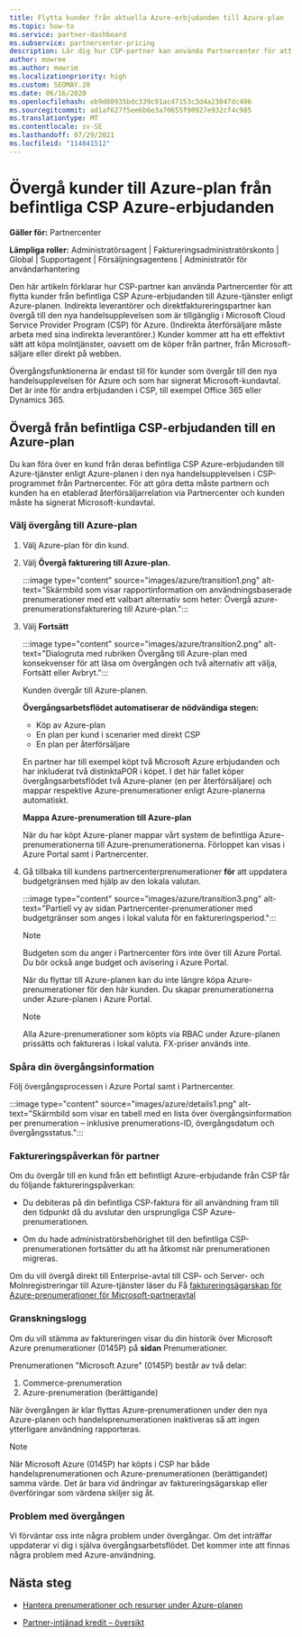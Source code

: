 ```yaml
---
title: Flytta kunder från aktuella Azure-erbjudanden till Azure-plan
ms.topic: how-to
ms.service: partner-dashboard
ms.subservice: partnercenter-pricing
description: Lär dig hur CSP-partner kan använda Partnercenter för att flytta kunder från befintliga CSP Azure-erbjudanden till Azure-tjänster enligt Azure-planen.
author: mowree
ms.author: mowrim
ms.localizationpriority: high
ms.custom: SEOMAY.20
ms.date: 06/16/2020
ms.openlocfilehash: eb9d88935bdc339c01ac47153c3d4a23047dc406
ms.sourcegitcommit: ad1af627f5ee6b6e3a70655f90927e932cf4c985
ms.translationtype: MT
ms.contentlocale: sv-SE
ms.lasthandoff: 07/29/2021
ms.locfileid: "114841512"
---
```

# <a name="transition-customers-to-azure-plan-from-existing-csp-azure-offers"></a>Övergå kunder till Azure-plan från befintliga CSP Azure-erbjudanden

**Gäller för:** Partnercenter 

**Lämpliga roller:** Administratörsagent | Faktureringsadministratörskonto | Global | Supportagent | Försäljningsagentens | Administratör för användarhantering

Den här artikeln förklarar hur CSP-partner kan använda Partnercenter för att flytta kunder från befintliga CSP Azure-erbjudanden till Azure-tjänster enligt Azure-planen. Indirekta leverantörer och direktfaktureringspartner kan övergå till den nya handelsupplevelsen som är tillgänglig i Microsoft Cloud Service Provider Program (CSP) för Azure. (Indirekta återförsäljare måste arbeta med sina indirekta leverantörer.) Kunder kommer att ha ett effektivt sätt att köpa molntjänster, oavsett om de köper från partner, från Microsoft-säljare eller direkt på webben.

Övergångsfunktionerna är endast till för kunder som övergår till den nya handelsupplevelsen för Azure och som har signerat Microsoft-kundavtal. Det är inte för andra erbjudanden i CSP, till exempel Office 365 eller Dynamics 365.

## <a name="transition-existing-csp-offers-to-an-azure-plan"></a>Övergå från befintliga CSP-erbjudanden till en Azure-plan

Du kan föra över en kund från deras befintliga CSP Azure-erbjudanden till Azure-tjänster enligt Azure-planen i den nya handelsupplevelsen i CSP-programmet från Partnercenter. För att göra detta måste partnern och kunden ha en etablerad återförsäljarrelation via Partnercenter och kunden måste ha signerat Microsoft-kundavtal.

### <a name="select-transition-to-azure-plan"></a>Välj övergång till Azure-plan

1. Välj Azure-plan för din kund.

2. Välj **Övergå fakturering till Azure-plan.**

   :::image type="content" source="images/azure/transition1.png" alt-text="Skärmbild som visar rapportinformation om användningsbaserade prenumerationer med ett valbart alternativ som heter: Övergå azure-prenumerationsfakturering till Azure-plan.":::

3. Välj **Fortsätt**

   :::image type="content" source="images/azure/transition2.png" alt-text="Dialogruta med rubriken Övergång till Azure-plan med konsekvenser för att läsa om övergången och två alternativ att välja, Fortsätt eller Avbryt.":::

   Kunden övergår till Azure-planen.

   **Övergångsarbetsflödet automatiserar de nödvändiga stegen:**

   - Köp av Azure-plan
   - En plan per kund i scenarier med direkt CSP  
   - En plan per återförsäljare  

   En partner har till exempel köpt två Microsoft Azure erbjudanden och har inkluderat två distinktaPOR i köpet. I det här fallet köper övergångsarbetsflödet två Azure-planer (en per återförsäljare) och mappar respektive Azure-prenumerationer enligt Azure-planerna automatiskt.  

   **Mappa Azure-prenumeration till Azure-plan**

   När du har köpt Azure-planer mappar vårt system de befintliga Azure-prenumerationerna till Azure-prenumerationerna. Förloppet kan visas i Azure Portal samt i Partnercenter.

4. Gå tillbaka till kundens partnercenterprenumerationer **för** att uppdatera budgetgränsen med hjälp av den lokala valutan.

   :::image type="content" source="images/azure/transition3.png" alt-text="Partiell vy av sidan Partnercenter-prenumerationer med budgetgränser som anges i lokal valuta för en faktureringsperiod.":::

   >[!NOTE]
   >Budgeten som du anger i Partnercenter förs inte över till Azure Portal. Du bör också ange budget och avisering i Azure Portal.

   När du flyttar till Azure-planen kan du inte längre köpa Azure-prenumerationer för den här kunden. Du skapar prenumerationerna under Azure-planen i Azure Portal.

   >[!NOTE]
   > Alla Azure-prenumerationer som köpts via RBAC under Azure-planen prissätts och faktureras i lokal valuta. FX-priser används inte.

### <a name="track-your-transition-details"></a>Spåra din övergångsinformation

Följ övergångsprocessen i Azure Portal samt i Partnercenter.

:::image type="content" source="images/azure/details1.png" alt-text="Skärmbild som visar en tabell med en lista över övergångsinformation per prenumeration – inklusive prenumerations-ID, övergångsdatum och övergångsstatus.":::

### <a name="billing-impact-to-partners"></a>Faktureringspåverkan för partner

Om du övergår till en kund från ett befintligt Azure-erbjudande från CSP får du följande faktureringspåverkan:

- Du debiteras på din befintliga CSP-faktura för all användning fram till den tidpunkt då du avslutar den ursprungliga CSP Azure-prenumerationen.

- Om du hade administratörsbehörighet till den befintliga CSP-prenumerationen fortsätter du att ha åtkomst när prenumerationen migreras.

Om du vill övergå direkt till Enterprise-avtal till CSP- och Server- och Molnregistreringar till Azure-tjänster läser du Få [faktureringsägarskap för Azure-prenumerationer för Microsoft-partneravtal](/azure/billing/mpa-request-ownership)

### <a name="audit-log"></a>Granskningslogg

Om du vill stämma av faktureringen visar du din historik över Microsoft Azure prenumerationer (0145P) på **sidan** Prenumerationer.

Prenumerationen "Microsoft Azure" (0145P) består av två delar:

1. Commerce-prenumeration
2. Azure-prenumeration (berättigande)

När övergången är klar flyttas Azure-prenumerationen under den nya Azure-planen och handelsprenumerationen inaktiveras så att ingen ytterligare användning rapporteras.  

>[!NOTE]
>När Microsoft Azure (0145P) har köpts i CSP har både handelsprenumerationen och Azure-prenumerationen (berättigandet) samma värde. Det är bara vid ändringar av faktureringsägarskap eller överföringar som värdena skiljer sig åt.

### <a name="transition-issues"></a>Problem med övergången

Vi förväntar oss inte några problem under övergångar. Om det inträffar uppdaterar vi dig i själva övergångsarbetsflödet. Det kommer inte att finnas några problem med Azure-användning.  

## <a name="next-steps"></a>Nästa steg

- [Hantera prenumerationer och resurser under Azure-planen](azure-plan-manage.md)

- [Partner-intjänad kredit – översikt](partner-earned-credit.md)
